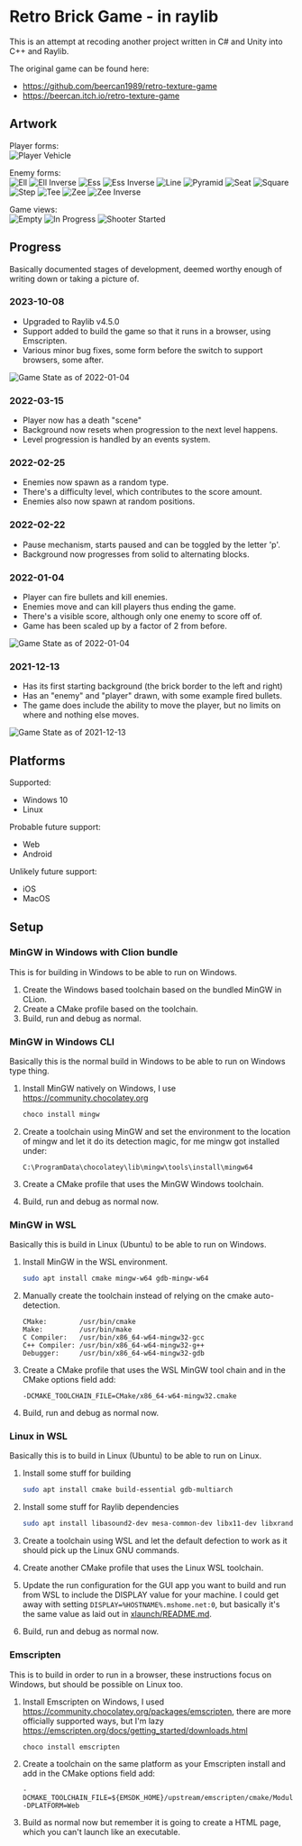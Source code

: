 # Retro Brick Game - in raylib

This is an attempt at recoding another project written in C# and Unity into C++ and Raylib.

The original game can be found here:
* https://github.com/beercan1989/retro-texture-game
* https://beercan.itch.io/retro-texture-game

## Artwork

Player forms:  
![Player Vehicle](art/player-vehicle.png?raw=true)

Enemy forms:  
![Ell](art/enemy-ell.png?raw=true)
![Ell Inverse](art/enemy-ell-inverse.png?raw=true)
![Ess](art/enemy-ess.png?raw=true)
![Ess Inverse](art/enemy-ess-inverse.png?raw=true)
![Line](art/enemy-line.png?raw=true)
![Pyramid](art/enemy-pyramid.png?raw=true)
![Seat](art/enemy-seat.png?raw=true)
![Square](art/enemy-square.png?raw=true)
![Step](art/enemy-step.png?raw=true)
![Tee](art/enemy-tee.png?raw=true)
![Zee](art/enemy-zee.png?raw=true)
![Zee Inverse](art/enemy-zee-inverse.png?raw=true)

Game views:  
![Empty](art/game-start-empty.png?raw=true)
![In Progress](art/game-inprogress.png?raw=true)
![Shooter Started](art/game-shooter-started.png?raw=true)

## Progress
Basically documented stages of development, deemed worthy enough of writing down or taking a picture of.

### 2023-10-08
* Upgraded to Raylib v4.5.0
* Support added to build the game so that it runs in a browser, using Emscripten.
* Various minor bug fixes, some form before the switch to support browsers, some after.

![Game State as of 2022-01-04](examples/2023-10-08.png?raw=true)

### 2022-03-15
* Player now has a death "scene"
* Background now resets when progression to the next level happens.
* Level progression is handled by an events system.

### 2022-02-25
* Enemies now spawn as a random type.
* There's a difficulty level, which contributes to the score amount.
* Enemies also now spawn at random positions.

### 2022-02-22
* Pause mechanism, starts paused and can be toggled by the letter 'p'.
* Background now progresses from solid to alternating blocks.

### 2022-01-04
* Player can fire bullets and kill enemies.
* Enemies move and can kill players thus ending the game.
* There's a visible score, although only one enemy to score off of.
* Game has been scaled up by a factor of 2 from before.

![Game State as of 2022-01-04](examples/2022-01-04.png?raw=true)

### 2021-12-13
* Has its first starting background (the brick border to the left and right)
* Has an "enemy" and "player" drawn, with some example fired bullets.
* The game does include the ability to move the player, but no limits on where and nothing else moves.  

![Game State as of 2021-12-13](examples/2021-12-13.png?raw=true)

## Platforms
Supported:
* Windows 10
* Linux

Probable future support:
* Web
* Android

Unlikely future support:
* iOS
* MacOS

## Setup

### MinGW in Windows with Clion bundle

This is for building in Windows to be able to run on Windows.

1) Create the Windows based toolchain based on the bundled MinGW in CLion.
2) Create a CMake profile based on the toolchain.
3) Build, run and debug as normal.

### MinGW in Windows CLI

Basically this is the normal build in Windows to be able to run on Windows type thing.

1) Install MinGW natively on Windows, I use https://community.chocolatey.org
    ```powershell
    choco install mingw
    ```

2) Create a toolchain using MinGW and set the environment to the location of mingw and let it do its detection magic, for me mingw got installed under:
    ```
    C:\ProgramData\chocolatey\lib\mingw\tools\install\mingw64
    ```

3) Create a CMake profile that uses the MinGW Windows toolchain.

4) Build, run and debug as normal now.

### MinGW in WSL

Basically this is build in Linux (Ubuntu) to be able to run on Windows.

1) Install MinGW in the WSL environment.
    ```bash
    sudo apt install cmake mingw-w64 gdb-mingw-w64 
    ```

2) Manually create the toolchain instead of relying on the cmake auto-detection.
    ```
    CMake:        /usr/bin/cmake
    Make:         /usr/bin/make
    C Compiler:   /usr/bin/x86_64-w64-mingw32-gcc
    C++ Compiler: /usr/bin/x86_64-w64-mingw32-g++
    Debugger:     /usr/bin/x86_64-w64-mingw32-gdb
    ```

3) Create a CMake profile that uses the WSL MinGW tool chain and in the CMake options field add:
    ```
    -DCMAKE_TOOLCHAIN_FILE=CMake/x86_64-w64-mingw32.cmake
    ```

4) Build, run and debug as normal now.

### Linux in WSL

Basically this is to build in Linux (Ubuntu) to be able to run on Linux.

1) Install some stuff for building
    ```bash
    sudo apt install cmake build-essential gdb-multiarch
    ```

2) Install some stuff for Raylib dependencies
    ```bash
    sudo apt install libasound2-dev mesa-common-dev libx11-dev libxrandr-dev libxi-dev xorg-dev libgl1-mesa-dev libglu1-mesa-dev
    ```

3) Create a toolchain using WSL and let the default defection to work as it should pick up the Linux GNU commands.

4) Create another CMake profile that uses the Linux WSL toolchain.

5) Update the run configuration for the GUI app you want to build and run from WSL to include the DISPLAY value for your machine. I could get away with setting `DISPLAY=%HOSTNAME%.mshome.net:0`, but basically it's the same value as laid out in [xlaunch/README.md](xlaunch/README.md).

6) Build, run and debug as normal now.

### Emscripten

This is to build in order to run in a browser, these instructions focus on Windows, but should be possible on Linux too.

1) Install Emscripten on Windows, I used https://community.chocolatey.org/packages/emscripten, there are more officially supported ways, but I'm lazy https://emscripten.org/docs/getting_started/downloads.html
    ```powershell
    choco install emscripten
    ```
 
2) Create a toolchain on the same platform as your Emscripten install and add in the CMake options field add:
   ```
   -DCMAKE_TOOLCHAIN_FILE=${EMSDK_HOME}/upstream/emscripten/cmake/Modules/Platform/Emscripten.cmake
   -DPLATFORM=Web
   ```
   
3) Build as normal now but remember it is going to create a HTML page, which you can't launch like an executable.
